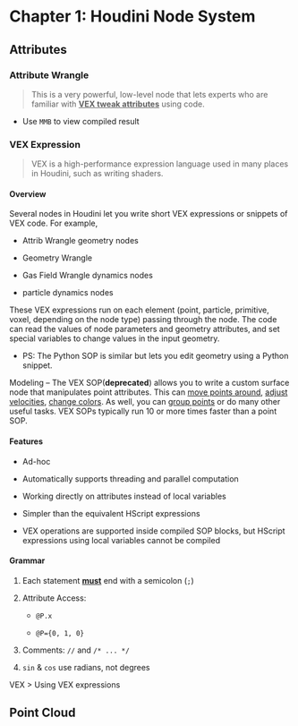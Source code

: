 # Chapter 1: Houdini Node System

## Attributes

### Attribute Wrangle

> This is a very powerful, low-level node that lets experts who are familiar with **<u>VEX tweak attributes</u>** using code.

- Use `MMB` to view compiled result

### VEX Expression

> VEX is a high-performance expression language used in many places in Houdini, such as writing shaders.

#### Overview

Several nodes in Houdini let you write short VEX expressions or snippets of VEX code. For example,

- Attrib Wrangle geometry nodes

- Geometry Wrangle

- Gas Field Wrangle dynamics nodes

- particle dynamics nodes

These VEX expressions run on each element (point, particle, primitive, voxel, depending on the node type) passing through the node. The code can read the values of node parameters and geometry attributes, and set special variables to change values in the input geometry.

- PS: The Python SOP is similar but lets you edit geometry using a Python snippet.

Modeling – The VEX SOP(**deprecated**) allows you to write a custom surface node that manipulates point attributes. This can <u>move points around</u>, <u>adjust velocities</u>, <u>change colors</u>. As well, you can <u>group points</u> or do many other useful tasks. VEX SOPs typically run 10 or more times faster than a point SOP.

#### Features

- Ad-hoc

- Automatically supports threading and parallel computation

- Working directly on attributes instead of local variables

- Simpler than the equivalent HScript expressions

- VEX operations are supported inside compiled SOP blocks, but HScript expressions using local variables cannot be compiled

#### Grammar

1. Each statement **<u>must</u>** end with a semicolon (`;`)

2. Attribute Access: 
   
   - `@P.x`
   
   - `@P={0, 1, 0}`

3. Comments: `//` and `/* ... */`

4. `sin` & `cos` use radians, not degrees

VEX > Using VEX expressions

## Point Cloud
